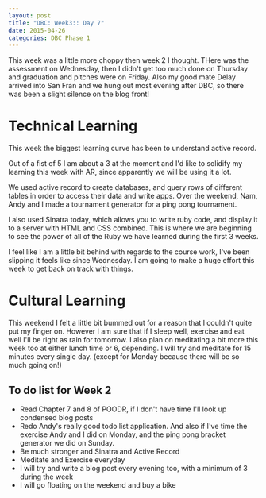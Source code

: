 ```yaml
---
layout: post
title: "DBC: Week3:: Day 7"
date: 2015-04-26
categories: DBC Phase 1
---
```


This week was a little more choppy then week 2 I thought. THere was the assessment on Wednesday, then I didn't get too much done on Thursday and graduation and pitches were on Friday. Also my good mate Delay arrived into San Fran and we hung out most evening after DBC, so there was been a slight silence on the blog front!

<h1> Technical Learning </h1>

This week the biggest learning curve has been to understand active record.

Out of a fist of 5 I am about a 3 at the moment and I'd like to solidify my learning this week with AR, since apparently we will be using it a lot.

We used active record to create databases, and query rows of different tables in order to access their data and write apps. Over the weekend, Nam, Andy and I made a tournament generator for a ping pong tournament.

I also used Sinatra today, which allows you to write ruby code, and display it to a server with HTML and CSS combined. This is where we are beginning to see the power of all of the Ruby we have learned during the first 3 weeks.

I feel like I am a little bit behind with regards to the course work, I've been slipping it feels like since Wednesday. I am going to make a huge effort this week to get back on track with things.

<h1> Cultural Learning </h1>

This weekend I felt a little bit bummed out for a reason that I couldn't quite put my finger on. However I am sure that if I sleep well, exercise and eat well I'll be right as rain for tomorrow. I also plan on meditating a bit more this week too at either lunch time or 6, depending. I will try and meditate for 15 minutes every single day. (except for Monday because there will be so much going on!)

<h2> To do list for Week 2 </h2>
<ul>
  <li> Read Chapter 7 and 8 of POODR, if I don't have time I'll look up condensed blog posts</li>
  <li> Redo Andy's really good todo list application. And also if I've time the exercise Andy and I did on Monday, and the ping pong bracket generator we did on Sunday. </li>
  <li> Be much stronger and Sinatra and Active Record</li>
  <li> Meditate and Exercise everyday</li>
  <li> I will try and write a blog post every evening too, with a minimum of 3 during the week</li>
  <li> I will go floating on the weekend and buy a bike</li>
</ul>




